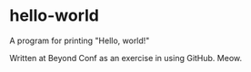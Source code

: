 # hello-world
A program for printing "Hello, world!"

Written at Beyond Conf as an exercise in using GitHub. Meow.
